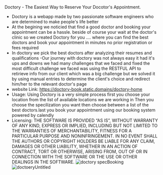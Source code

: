 Doctory - The Easiest Way to Reserve Your Docotor's Appointment.
- Doctory is a webapp made by two passionate software engineers who are determined to make people's life better
- At the begining we noticied that find a good doctor and booking your appointment can be a hassle. beside of course your wait at the doctor's clinic
so we created Doctory for you .... where you can find the best doctors and book your appointment in minutes no prior registration or fees required
- In doctory we pick the best doctors after analyzing their resumes and qualifications
-Our journey with doctory was not always easy it had it's ups and downs we had many challenges that we faced and fixed the most difficult
 challenge we faced was using the RESTFUL API to retirieve info from our client which was a big challenge but we solved it by using manual entries to determine the client's choice and redirect him/her to the relevant doctor's page 
- website Link: https://doctory-book.static.domains/doctory-home
- Usage: Using Doctory is a very simple process first you choose your location from the list of available locations we are working in
Then you choose the specilization you want then choose between a list of the best doctors.last you book your appointment using our booking system powered by calendly
- Licensing:
THE SOFTWARE IS PROVIDED “AS IS”, WITHOUT WARRANTY OF ANY KIND, EXPRESS OR IMPLIED, INCLUDING BUT NOT LIMITED TO THE WARRANTIES OF MERCHANTABILITY, FITNESS FOR A PARTICULAR PURPOSE AND NONINFRINGEMENT. IN NO EVENT SHALL THE AUTHORS OR COPYRIGHT HOLDERS BE LIABLE FOR ANY CLAIM, DAMAGES OR OTHER LIABILITY, WHETHER IN AN ACTION OF CONTRACT, TORT OR OTHERWISE, ARISING FROM, OUT OF OR IN CONNECTION WITH THE SOFTWARE OR THE USE OR OTHER DEALINGS IN THE SOFTWARE.
![doctory specBooking](https://github.com/BlessKobby/Doctory/assets/138693078/f22e317b-d9af-4c1f-8ff2-701a894ea92a)
![doctoeryUntitled](https://github.com/BlessKobby/Doctory/assets/138693078/3e510d0e-a329-4717-bbe3-960f6aad5d54)
